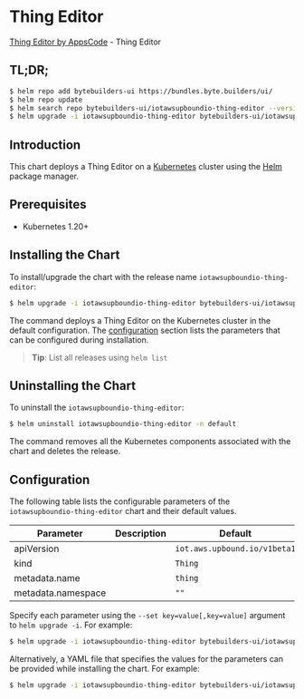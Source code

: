 # Thing Editor

[Thing Editor by AppsCode](https://byte.builders) - Thing Editor

## TL;DR;

```bash
$ helm repo add bytebuilders-ui https://bundles.byte.builders/ui/
$ helm repo update
$ helm search repo bytebuilders-ui/iotawsupboundio-thing-editor --version=v0.4.18
$ helm upgrade -i iotawsupboundio-thing-editor bytebuilders-ui/iotawsupboundio-thing-editor -n default --create-namespace --version=v0.4.18
```

## Introduction

This chart deploys a Thing Editor on a [Kubernetes](http://kubernetes.io) cluster using the [Helm](https://helm.sh) package manager.

## Prerequisites

- Kubernetes 1.20+

## Installing the Chart

To install/upgrade the chart with the release name `iotawsupboundio-thing-editor`:

```bash
$ helm upgrade -i iotawsupboundio-thing-editor bytebuilders-ui/iotawsupboundio-thing-editor -n default --create-namespace --version=v0.4.18
```

The command deploys a Thing Editor on the Kubernetes cluster in the default configuration. The [configuration](#configuration) section lists the parameters that can be configured during installation.

> **Tip**: List all releases using `helm list`

## Uninstalling the Chart

To uninstall the `iotawsupboundio-thing-editor`:

```bash
$ helm uninstall iotawsupboundio-thing-editor -n default
```

The command removes all the Kubernetes components associated with the chart and deletes the release.

## Configuration

The following table lists the configurable parameters of the `iotawsupboundio-thing-editor` chart and their default values.

|     Parameter      | Description |                 Default                 |
|--------------------|-------------|-----------------------------------------|
| apiVersion         |             | <code>iot.aws.upbound.io/v1beta1</code> |
| kind               |             | <code>Thing</code>                      |
| metadata.name      |             | <code>thing</code>                      |
| metadata.namespace |             | <code>""</code>                         |


Specify each parameter using the `--set key=value[,key=value]` argument to `helm upgrade -i`. For example:

```bash
$ helm upgrade -i iotawsupboundio-thing-editor bytebuilders-ui/iotawsupboundio-thing-editor -n default --create-namespace --version=v0.4.18 --set apiVersion=iot.aws.upbound.io/v1beta1
```

Alternatively, a YAML file that specifies the values for the parameters can be provided while
installing the chart. For example:

```bash
$ helm upgrade -i iotawsupboundio-thing-editor bytebuilders-ui/iotawsupboundio-thing-editor -n default --create-namespace --version=v0.4.18 --values values.yaml
```
